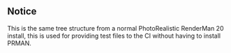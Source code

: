 ## Notice

This is the same tree structure from a normal PhotoRealistic RenderMan 20 install, this 
is used for providing test files to the CI without having to install PRMAN. 
